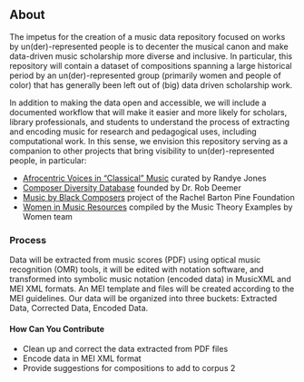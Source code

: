## About
The impetus for the creation of a music data repository focused on works by un(der)-represented people is to decenter the musical canon and make data-driven music scholarship more diverse and inclusive. In particular, this repository will contain a dataset of compositions spanning a large historical period by an un(der)-represented group (primarily women and people of color) that has generally been left out of (big) data driven scholarship work. 

In addition to making the data open and accessible, we will include a documented workflow that will make it easier and more likely for scholars, library professionals, and students to understand the process of extracting and encoding music for research and pedagogical uses, including computational work. In this sense, we envision this repository serving as a companion to other projects that bring visibility to un(der)-represented people, in particular:
- [Afrocentric Voices in “Classical” Music](http://afrovoices.com/collections/) curated by Randye Jones
- [Composer Diversity Database](https://composerdiversity.com) founded by Dr. Rob Deemer
- [Music by Black Composers](https://www.musicbyblackcomposers.org/) project of the Rachel Barton Pine Foundation 
- [Women in Music Resources](https://musictheoryexamplesbywomen.com/women-in-music-resources/) compiled by the Music Theory Examples by Women team

### Process 
Data will be extracted from music scores (PDF) using optical music recognition (OMR) tools, it will be edited with notation software, and transformed into symbolic music notation (encoded data) in MusicXML and MEI XML formats. An MEI template and files will be created according to the MEI guidelines. Our data will be organized into three buckets: Extracted Data, Corrected Data, Encoded Data.

#### How Can You Contribute
- Clean up and correct the data extracted from PDF files
- Encode data in MEI XML format
- Provide suggestions for compositions to add to corpus 2


